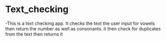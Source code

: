 # Text_checking
-This is a text checking app. It checks the text the user input for vowels then return the number as well as consonants. it then check for duplicates from the text then returns it

